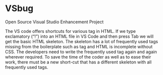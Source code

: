 # VSbug
Open Source Visual Studio Enhancement Project

The VS code offers shortcuts for various tag in HTML. If we type exclamatory (“!”) into an HTML file in VS Code and then press Tab we will get the basic HTML skeleton. The skeleton has a lot of frequently used tags missing from the boilerplate such as <link> tag and HTML is incomplete without CSS. The developers need to write the frequently used tag again and again wherever required. To save the time of the coder as well as to ease their work, there must be a new short-cut that has a different skeleton with all frequently used tags.
